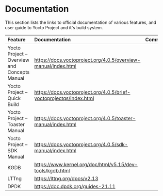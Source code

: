 # Documentation

This section lists the links to official documentation of various
features, and user guide to Yocto Project and it's build system.

| Feature                                      | Documentation                                                       | Comments |
|:---------------------------------------------|:--------------------------------------------------------------------|:---------|
| Yocto Project – Overview and Concepts Manual | https://docs.yoctoproject.org/4.0.5/overview-manual/index.html      |          |
| Yocto Project – Quick Build                  | https://docs.yoctoproject.org/4.0.5/brief-yoctoprojectqs/index.html |          |
| Yocto Project – Toaster Manual               | https://docs.yoctoproject.org/4.0.5/toaster-manual/index.html       |          |
| Yocto Project – SDK Manual                   | https://docs.yoctoproject.org/4.0.5/sdk-manual/index.html           |          |
| KGDB                                         | https://www.kernel.org/doc/html/v5.15/dev-tools/kgdb.html           |          |
| LTTng                                        | https://lttng.org/docs/v2.13                                        |          |
| DPDK                                         | https://doc.dpdk.org/guides-21.11                                   |          |
